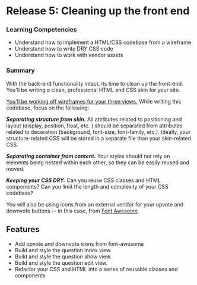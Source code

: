 # Release 5: Cleaning up the front end


### Learning Competencies

  - Understand how to implement a HTML/CSS codebase from a wireframe
  - Understand how to write DRY CSS code
  - Understand how to work with vendor assets

### Summary

  With the back-end functionality intact, its time to clean up the front-end. You'll be writing a clean, professional HTML and CSS skin for your site.

  [You'll be working off wireframes for your three views.](wireframes.pdf) While writing this codebase, focus on the following:

  ***Separating structure from skin.*** All attributes related to positioning and layout (display, position, float, etc. ) should be separated from attributes related to decoration (background, font-size, font-family, etc.). Ideally, your structure-related CSS will be stored in a separate file than your skin-related CSS.

  ***Separating container from content.*** Your styles should not rely on elements being nested within each other, so they can be easily reused and moved.

  ***Keeping your CSS DRY.*** Can you reuse CSS classes and HTML components? Can you limit the length and complexity of your CSS codebase?

  You will also be using icons from an external vendor for your upvote and downvote buttons -- in this case, from [Font Awesome](http://fortawesome.github.io/Font-Awesome/).

## Features

  - Add upvote and downvote icons from font-awesome
  - Build and style the question index view.
  - Build and style the question show view.
  - Build and style the question edit view.
  - Refactor your CSS and HTML into a series of reusable classes and components

